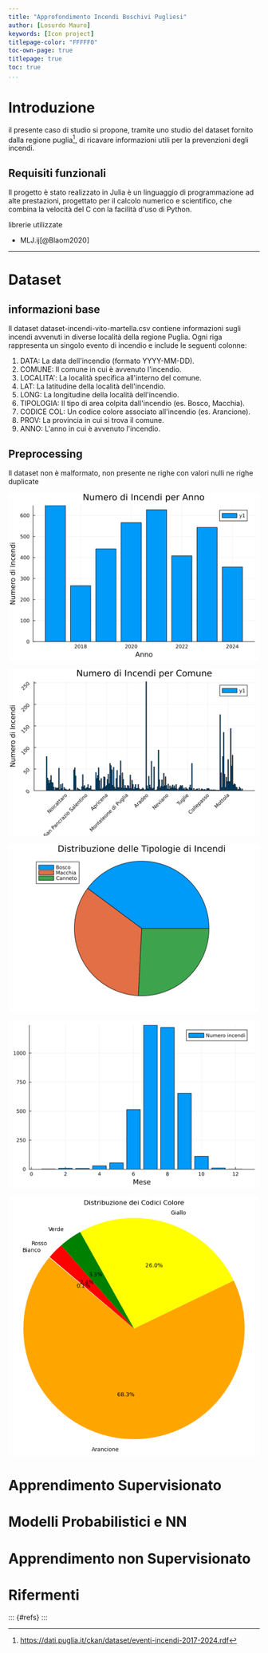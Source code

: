 ```yaml
---
title: "Approfondimento Incendi Boschivi Pugliesi"
author: [Losurdo Mauro]
keywords: [Icon project]
titlepage-color: "FFFFF0"
toc-own-page: true
titlepage: true
toc: true
...
```

# Introduzione

il presente caso di studio si propone, tramite uno studio del dataset fornito dalla regione puglia[^Puglia-dataset], di ricavare informazioni utili per la prevenzioni degli incendi.


## Requisiti funzionali

Il progetto è stato realizzato in Julia è un linguaggio di programmazione ad alte prestazioni, progettato per il calcolo numerico e scientifico, che combina la velocità del C con la facilità d'uso di Python.

librerie utilizzate

- MLJ.ij[@Blaom2020]

--- 
# Dataset 

## informazioni base

Il dataset dataset-incendi-vito-martella.csv contiene informazioni sugli incendi avvenuti in diverse località della regione Puglia. Ogni riga rappresenta un singolo evento di incendio e include le seguenti colonne:

1. DATA: La data dell'incendio (formato YYYY-MM-DD).
1. COMUNE: Il comune in cui è avvenuto l'incendio.
1. LOCALITA': La località specifica all'interno del comune.
1. LAT: La latitudine della località dell'incendio.
1. LONG: La longitudine della località dell'incendio.
1. TIPOLOGIA: Il tipo di area colpita dall'incendio (es. Bosco, Macchia).
1. CODICE COL: Un codice colore associato all'incendio (es. Arancione).
1. PROV: La provincia in cui si trova il comune.
1. ANNO: L'anno in cui è avvenuto l'incendio.

## Preprocessing

Il dataset non è malformato, non presente ne righe con valori nulli ne righe duplicate

![Numero di incendi per anno](plots/plot_3.svg)

![Numero di incendi per comune](plots/plot_4.svg)

![Distribuzione delle tipologie di incendi](plots/plot_5.svg)

![Numero di incendi per mese](plots/plot_6.svg)

![Distribuzione dei Codici Colore](plots/plot_14.png)


# Apprendimento Supervisionato


# Modelli Probabilistici e NN 

# Apprendimento non Supervisionato 










# Rifermenti
::: {#refs}
:::




[^Puglia-dataset]: https://dati.puglia.it/ckan/dataset/eventi-incendi-2017-2024.rdf
